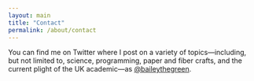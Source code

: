 ```yaml
---
layout: main
title: "Contact"
permalink: /about/contact
---
```


You can find me on Twitter where I post on a variety of topics—including, but not limited to, science, programming, paper and fiber crafts, and the current plight of the UK academic—as [@baileythegreen](https://twitter.com/baileythegreen).
